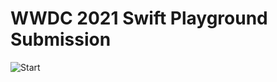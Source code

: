 # WWDC 2021 Swift Playground Submission

![Start](https://github.com/DhavalSB/WWDC21-Competition/blob/main/Photos/Start.png=500x636)
